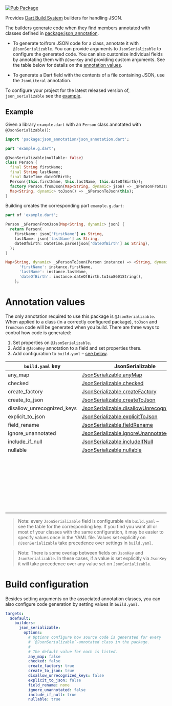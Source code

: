 [![Pub Package](https://img.shields.io/pub/v/json_serializable.svg)](https://pub.dev/packages/json_serializable)

Provides [Dart Build System] builders for handling JSON.

The builders generate code when they find members annotated with classes defined
in [package:json_annotation].

- To generate to/from JSON code for a class, annotate it with
  `@JsonSerializable`. You can provide arguments to `JsonSerializable` to
  configure the generated code. You can also customize individual fields
  by annotating them with `@JsonKey` and providing custom arguments.
  See the table below for details on the
  [annotation values](#annotation-values).

- To generate a Dart field with the contents of a file containing JSON, use the
  `JsonLiteral` annotation.

To configure your project for the latest released version of,
`json_serializable` see the [example].

## Example

Given a library `example.dart` with an `Person` class annotated with
`@JsonSerializable()`:

```dart
import 'package:json_annotation/json_annotation.dart';

part 'example.g.dart';

@JsonSerializable(nullable: false)
class Person {
  final String firstName;
  final String lastName;
  final DateTime dateOfBirth;
  Person({this.firstName, this.lastName, this.dateOfBirth});
  factory Person.fromJson(Map<String, dynamic> json) => _$PersonFromJson(json);
  Map<String, dynamic> toJson() => _$PersonToJson(this);
}
```

Building creates the corresponding part `example.g.dart`:

```dart
part of 'example.dart';

Person _$PersonFromJson(Map<String, dynamic> json) {
  return Person(
    firstName: json['firstName'] as String,
    lastName: json['lastName'] as String,
    dateOfBirth: DateTime.parse(json['dateOfBirth'] as String),
  );
}

Map<String, dynamic> _$PersonToJson(Person instance) => <String, dynamic>{
      'firstName': instance.firstName,
      'lastName': instance.lastName,
      'dateOfBirth': instance.dateOfBirth.toIso8601String(),
    };
```

# Annotation values

The only annotation required to use this package is `@JsonSerializable`. When
applied to a class (in a correctly configured package), `toJson` and `fromJson`
code will be generated when you build. There are three ways to control how code
is generated:

1. Set properties on `@JsonSerializable`.
2. Add a `@JsonKey` annotation to a field and set properties there.
3. Add configuration to `build.yaml` – [see below](#build-configuration). 

| `build.yaml` key           | JsonSerializable                            | JsonKey                     |
| -------------------------- | ------------------------------------------- | --------------------------- |
| any_map                    | [JsonSerializable.anyMap]                   |                             |
| checked                    | [JsonSerializable.checked]                  |                             |
| create_factory             | [JsonSerializable.createFactory]            |                             |
| create_to_json             | [JsonSerializable.createToJson]             |                             |
| disallow_unrecognized_keys | [JsonSerializable.disallowUnrecognizedKeys] |                             |
| explicit_to_json           | [JsonSerializable.explicitToJson]           |                             |
| field_rename               | [JsonSerializable.fieldRename]              |                             |
| ignore_unannotated         | [JsonSerializable.ignoreUnannotated]        |                             |
| include_if_null            | [JsonSerializable.includeIfNull]            | [JsonKey.includeIfNull]     |
| nullable                   | [JsonSerializable.nullable]                 | [JsonKey.nullable]          |
|                            |                                             | [JsonKey.defaultValue]      |
|                            |                                             | [JsonKey.disallowNullValue] |
|                            |                                             | [JsonKey.fromJson]          |
|                            |                                             | [JsonKey.ignore]            |
|                            |                                             | [JsonKey.name]              |
|                            |                                             | [JsonKey.required]          |
|                            |                                             | [JsonKey.toJson]            |

[JsonSerializable.anyMap]: https://pub.dev/documentation/json_annotation/latest/json_annotation/JsonSerializable/anyMap.html
[JsonSerializable.checked]: https://pub.dev/documentation/json_annotation/latest/json_annotation/JsonSerializable/checked.html
[JsonSerializable.createFactory]: https://pub.dev/documentation/json_annotation/latest/json_annotation/JsonSerializable/createFactory.html
[JsonSerializable.createToJson]: https://pub.dev/documentation/json_annotation/latest/json_annotation/JsonSerializable/createToJson.html
[JsonSerializable.disallowUnrecognizedKeys]: https://pub.dev/documentation/json_annotation/latest/json_annotation/JsonSerializable/disallowUnrecognizedKeys.html
[JsonSerializable.explicitToJson]: https://pub.dev/documentation/json_annotation/latest/json_annotation/JsonSerializable/explicitToJson.html
[JsonSerializable.fieldRename]: https://pub.dev/documentation/json_annotation/latest/json_annotation/JsonSerializable/fieldRename.html
[JsonSerializable.ignoreUnannotated]: https://pub.dev/documentation/json_annotation/latest/json_annotation/JsonSerializable/ignoreUnannotated.html
[JsonSerializable.includeIfNull]: https://pub.dev/documentation/json_annotation/latest/json_annotation/JsonSerializable/includeIfNull.html
[JsonKey.includeIfNull]: https://pub.dev/documentation/json_annotation/latest/json_annotation/JsonKey/includeIfNull.html
[JsonSerializable.nullable]: https://pub.dev/documentation/json_annotation/latest/json_annotation/JsonSerializable/nullable.html
[JsonKey.nullable]: https://pub.dev/documentation/json_annotation/latest/json_annotation/JsonKey/nullable.html
[JsonKey.defaultValue]: https://pub.dev/documentation/json_annotation/latest/json_annotation/JsonKey/defaultValue.html
[JsonKey.disallowNullValue]: https://pub.dev/documentation/json_annotation/latest/json_annotation/JsonKey/disallowNullValue.html
[JsonKey.fromJson]: https://pub.dev/documentation/json_annotation/latest/json_annotation/JsonKey/fromJson.html
[JsonKey.ignore]: https://pub.dev/documentation/json_annotation/latest/json_annotation/JsonKey/ignore.html
[JsonKey.name]: https://pub.dev/documentation/json_annotation/latest/json_annotation/JsonKey/name.html
[JsonKey.required]: https://pub.dev/documentation/json_annotation/latest/json_annotation/JsonKey/required.html
[JsonKey.toJson]: https://pub.dev/documentation/json_annotation/latest/json_annotation/JsonKey/toJson.html

> Note: every `JsonSerializable` field is configurable via `build.yaml` –
  see the table for the corresponding key.
  If you find you want all or most of your classes with the same configuration,
  it may be easier to specify values once in the YAML file. Values set
  explicitly on `@JsonSerializable` take precedence over settings in
  `build.yaml`.

> Note: There is some overlap between fields on `JsonKey` and
  `JsonSerializable`. In these cases, if a value is set explicitly via `JsonKey`
  it will take precedence over any value set on `JsonSerializable`.  

# Build configuration

Besides setting arguments on the associated annotation classes, you can also
configure code generation by setting values in `build.yaml`.

```yaml
targets:
  $default:
    builders:
      json_serializable:
        options:
          # Options configure how source code is generated for every
          # `@JsonSerializable`-annotated class in the package.
          #
          # The default value for each is listed.
          any_map: false
          checked: false
          create_factory: true
          create_to_json: true
          disallow_unrecognized_keys: false
          explicit_to_json: false
          field_rename: none
          ignore_unannotated: false
          include_if_null: true
          nullable: true
```

[example]: https://github.com/dart-lang/json_serializable/blob/master/example
[Dart Build System]: https://github.com/dart-lang/build
[package:json_annotation]: https://pub.dev/packages/json_annotation

